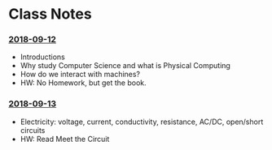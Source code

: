 # Class Notes

### [2018-09-12](Class%20Examples/2018-09-12/)
* Introductions
* Why study Computer Science and what is Physical Computing
* How do we interact with machines?
* HW: No Homework, but get the book.

### [2018-09-13](Class%20Examples/2018-09-13/)
* Electricity: voltage, current, conductivity, resistance, AC/DC, open/short circuits
* HW: Read Meet the Circuit
